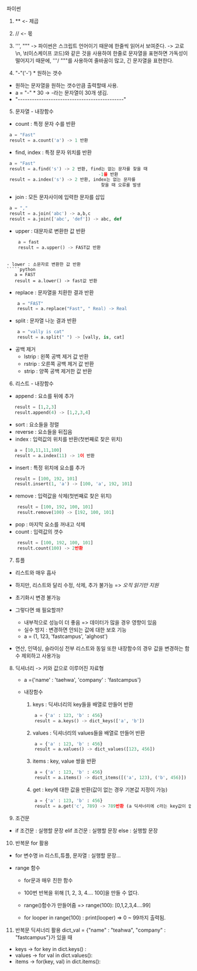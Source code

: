파이썬

1. ** <- 제곱

2. //  <- 몫

3. ''',  """
   -> 파이썬은 스크립트 언어이기 때문에 한줄씩 읽어서 보여준다.
   -> 고로 \n, \t(이스케이프 코드)와 같은 것을 사용하여 한줄로 문자열을 표현하면 가독성이 떨어지기 때문에,
 '''/ """를 사용하여 줄바꿈이 많고, 긴 문자열을 표현한다. 

4. "-"('-') * 원하는 갯수 
  - 원하는 문자열을  원하는 갯수만큼 출력할때 사용.
  - a = "-" * 30 -> -라는 문자열이 30개 생김.
  - "---------------------------------------------"

5. 문자열 - 내장함수
  - count : 특정 문자 수를 반환
   `````python
    a = "Fast"
    result = a.count('a') -> 1 반환
   `````
  
  - find, index : 특정 문자 위치를 반환
   `````python
    a = "Fast" 
    result = a.find('s') -> 2 반환, find는 없는 문자를 찾을 때
                                      -1을 반환
    result = a.index('s') -> 2 반환, index는 없는 문자를 
                                       찾을 때 오류를 발생
   `````

  - join : 모든 문자사이에 입력한 문자를 삽입 
   `````python
    a = "," 
    result = a.join('abc') -> a,b,c 
    result = a.join(['abc', 'def']) -> abc, def
   `````

  - upper : 대문자로 변환한 값 반환
    `````python
     a = fast
     result = a.upper() -> FAST값 반환
   `````

  - lower : 소문자로 변환한 값 반환
  `````python
      a = FAST
      result = a.lower() -> fast값 반환
  `````

  - replace : 문자열을 치환한 결과 반환
  `````python
      a = "FAST"
      result = a.replace("Fast", " Real) -> Real
  `````

  - split : 문자열 나눈 결과 반환
  `````python
      a = "vally is cat"
      result = a.split(" ") -> [vally, is, cat]
  `````

  - 공백 제거
     - lstrip : 왼쪽 공백 제거 값 반환
     - rstrip : 오른쪽 공백 제거 값 반환
     - strip : 양쪽 공백 제거한 값 반환  



6. 리스트 - 내장함수
  - append : 요소를 뒤에 추가
  `````python
     result = [1,2,3]
     result.append(4) -> [1,2,3,4]
  `````
 
  - sort : 요소들을 정렬
  - reverse : 요소들을 뒤집음
  - index : 입력값의 위치를 반환(첫번째로 찾은 위치)
  `````python
     a = [10,11,11,100]
     result = a.index(11) -> 1이 반환
  `````

  - insert : 특정 위치에 요소를 추가
  `````python
     result = [100, 192, 101]
     result.insert(1, 'a') -> [100, 'a', 192, 101]
  `````

  - remove : 입력값을 삭제(첫번째로 찾은 위치)
  `````python
      result = [100, 192, 100, 101]
      result.remove(100) -> [192, 100, 101]
  `````

  - pop : 마지막 요소를 꺼내고 삭제
  - count : 입력값의 갯수
  `````python
      result = [100, 192, 100, 101]
      result.count(100) -> 2반환
  `````

7. 튜플
  - 리스트와 매우 흡사
  - 하지만, 리스트와 달리 수정, 삭제, 추가 불가능
     => *오직 읽기만 지원*
  - 초기화시 변경 불가능
  - 그렇다면 왜 필요할까?
      - 내부적으로 성능이 더 좋음 => 데이터가 많을 경우 영향이 있음
      - 실수 방지 : 변경하면 안되는 값에 대한 보호 기능
      - a = (1, 123, 'fastcampus', 'alghost')

  - 연산, 인덱싱, 슬라이싱 전부 리스트와 동일 또한 내장함수의 경우 값을 변경하는 함수 제외하고 사용가능

8. 딕셔너리 -> 키와 값으로 이루어진 자료형
   - a ={'name' : 'taehwa', 'company' : 'fastcampus'}
   - 내장함수 
      1) keys : 딕셔너리의 key들을 배열로 만들어 반환
      `````python
          a = {'a' : 123, 'b' : 456}
          result = a.keys() -> dict_keys(['a', 'b'])
      `````

      2) values : 딕셔너리의 values들을 배열로 만들어 반환
      `````python
          a = {'a' : 123, 'b' : 456}
          result = a.values() -> dict_values([123, 456])
      `````

      3) items : key, value 쌍을 반환
      `````python
          a = {'a' : 123, 'b' : 456}
          result = a.items() -> dict_items([('a', 123), ('b', 456)])  (반환값이 리스트안에 튜플이 있는 형태) 
      `````

      4) get : key에 대한 값을 반환(값이 없는 경우 기본값 지정이 가능)
      `````python
          a = {'a' : 123, 'b' : 456}
          result = a.get('c', 789) -> 789반환 (a 딕셔너리에 c라는 key값이 없으면 기본값인 789를 반환)
      `````

9. 조건문
  - if 조건문 : 
        실행할 문장
    elif 조건문 :
        실행할 문장
    else : 
         실행할 문장

10. 반복문 for 활용
  - for 변수명 in 리스트,튜플, 문자열 : 
          실행할 문장...

  - range 함수
     - for문과 매우 친한 함수 
     - 100번 반복을 위해 [1, 2, 3, 4.... 100]을 만들 수 없다.
     - range()함수가 만들어줌 => range(100): [0,1,2,3,4....99]
    
     - for looper in range(100) : 
             print(looper)   => 0 ~ 99까지 출력됨.

11. 반복문 딕셔너리 활용
   dict_val = {"name" : "teahwa", "company" : "fastcampus"}가 있을 때
  - keys      -> for key in dict.keys() :
  - values    -> for val in dict.values():
  - items     -> for(key, val) in dict.items(): 
